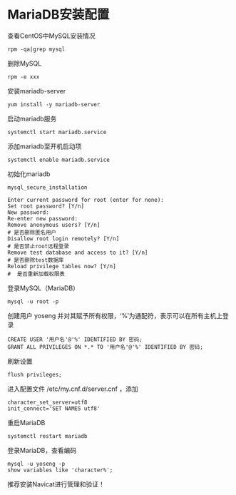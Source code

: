 # MariaDB安装配置

查看CentOS中MySQL安装情况

```
rpm -qa|grep mysql
```

删除MySQL

```
rpm -e xxx
```

安装mariadb-server

```
yum install -y mariadb-server
```

启动mariadb服务

```
systemctl start mariadb.service
```

添加mariadb至开机启动项

```
systemctl enable mariadb.service
```

初始化mariadb

```
mysql_secure_installation
```

```
Enter current password for root (enter for none):
Set root password? [Y/n] 
New password: 
Re-enter new password: 
Remove anonymous users? [Y/n] 
# 是否删除匿名用户
Disallow root login remotely? [Y/n] 
# 是否禁止root远程登录
Remove test database and access to it? [Y/n] 
# 是否删除test数据库
Reload privilege tables now? [Y/n] 
#  是否重新加载权限表
```

登录MySQL（MariaDB）

```
mysql -u root -p
```

创建用户 yoseng 并对其赋予所有权限，‘%’为通配符，表示可以在所有主机上登录

```
CREATE USER '用户名'@'%' IDENTIFIED BY 密码;
GRANT ALL PRIVILEGES ON *.* TO '用户名'@'%' IDENTIFIED BY 密码;
```

刷新设置

```
flush privileges;
```

进入配置文件 /etc/my.cnf.d/server.cnf ，添加

```
character_set_server=utf8
init_connect='SET NAMES utf8'
```

重启MariaDB

```text
systemctl restart mariadb
```

登录MariaDB，查看编码

```
mysql -u yoseng -p
show variables like 'character%';
```

推荐安装Navicat进行管理和验证！